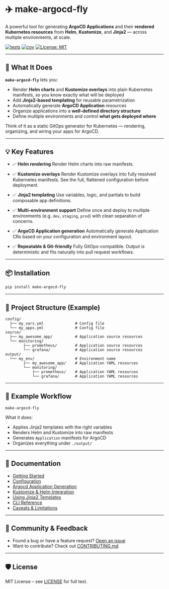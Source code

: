 # ✈️ make-argocd-fly

A powerful tool for generating **ArgoCD Applications** and their **rendered Kubernetes resources** from **Helm**, **Kustomize**, and **Jinja2** — across multiple environments, at scale.

[![tests](https://img.shields.io/github/actions/workflow/status/Karandash8/make-argocd-fly/coverage.yml?branch=main)](https://github.com/Karandash8/make-argocd-fly/actions/workflows/coverage.yml)
[![cov](https://img.shields.io/endpoint?url=https://gist.githubusercontent.com/Karandash8/26eb92c97bbfac22b938afebac85e7cd/raw/covbadge.json)](https://img.shields.io/endpoint?url=https://gist.githubusercontent.com/Karandash8/26eb92c97bbfac22b938afebac85e7cd/raw/covbadge.json)
[![License: MIT](https://img.shields.io/badge/License-MIT-blue.svg)](LICENSE)

---

## 🔧 What It Does

**`make-argocd-fly`** lets you:

- Render **Helm charts** and **Kustomize overlays** into plain Kubernetes manifests, so you know exactly what will be deployed
- Add **Jinja2-based templating** for reusable parametrization
- Automatically generate **ArgoCD Application** resources
- Organize applications into a **well-defined directory structure**
- Define multiple environments and control **what gets deployed where**

Think of it as a static GitOps generator for Kubernetes — rendering, organizing, and wiring your apps for ArgoCD.

---

## 💡 Key Features

* ✅ **Helm rendering**
Render Helm charts into raw manifests.

* ✅ **Kustomize overlays**
Render Kustomize overlays into fully resolved Kubernetes manifests. See the full, flattened configuration before deployment.

* ✅ **Jinja2 templating**
Use variables, logic, and partials to build composable app definitions.

* ✅ **Multi-environment support**
Define once and deploy to multiple environments (e.g. `dev`, `staging`, `prod`) with clean separation of concerns.

* ✅ **ArgoCD Application generation**
Automatically generate Application CRs based on your configuration and environment layout.

* ✅ **Repeatable & Git-friendly**
Fully GitOps-compatible. Output is deterministic and fits naturally into pull request workflows.

---

## 📦 Installation

```bash
pip install make-argocd-fly
```

---

## 📁 Project Structure (Example)

```
config/
  ├── my_vars.yml              # Config file
  └── my_apps.yml              # Config file
source/
  ├── my_awesome_app/          # Application source resources
  └── monitoring/
        ├── prometheus/        # Application source resources
        └── grafana/           # Application source resources
output/
  └── my_env/                  # Environment name
        ├── my_awesome_app/    # Application YAML resources
        └── monitoring/
            ├── prometheus/    # Application YAML resources
            └── grafana/       # Application YAML resources
```

---

## 🔄 Example Workflow

```
make-argocd-fly
```

What it does:
- Applies Jinja2 templates with the right variables
- Renders Helm and Kustomize into raw manifests
- Generates `Application` manifests for ArgoCD
- Organizes everything under `./output/`

---

## 📘 Documentation

- [Getting Started](https://github.com/Karandash8/make-argocd-fly/blob/main/docs/getting-started.md)
- [Configuration](https://github.com/Karandash8/make-argocd-fly/blob/main/docs/configuration.md)
- [Argocd Application Generation](https://github.com/Karandash8/make-argocd-fly/blob/main/docs/argocd.md)
- [Kustomize & Helm Integration](https://github.com/Karandash8/make-argocd-fly/blob/main/docs/kustomize.md)
- [Using Jinja2 Templates](https://github.com/Karandash8/make-argocd-fly/blob/main/docs/templates.md)
- [CLI Reference](https://github.com/Karandash8/make-argocd-fly/blob/main/docs/cli.md)
- [Caveats & Limitations](https://github.com/Karandash8/make-argocd-fly/blob/main/docs/caveats.md)

---

## 📣 Community & Feedback

- Found a bug or have a feature request? [Open an issue](https://github.com/Karandash8/make-argocd-fly/issues)
- Want to contribute? Check out [CONTRIBUTING.md](https://github.com/Karandash8/make-argocd-fly/blob/main/CONTRIBUTING.md)

---

## 🛡 License

MIT License – see [LICENSE](https://github.com/Karandash8/make-argocd-fly/blob/main/LICENSE) for full text.
